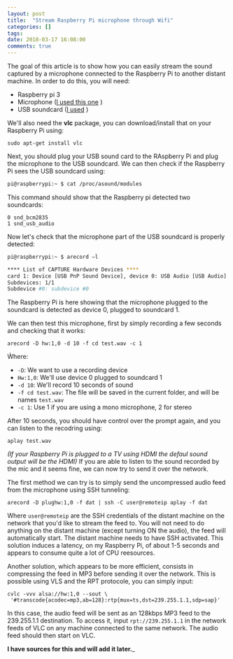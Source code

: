 ```yaml
---
layout: post
title:  "Stream Raspberry Pi microphone through Wifi"
categories: []
tags:
date: 2018-03-17 16:08:00
comments: true
---
```


The goal of this article is to show how you can easily stream the sound captured by a microphone connected to the Raspberry Pi to another distant machine. In order to do this, you will need:

* Raspberry pi 3
* Microphone ([I used this one](https://www.amazon.ca/gp/product/B0058MJX4O/ref=oh_aui_detailpage_o03_s00?ie=UTF8&psc=1) )
* USB soundcard ([I used](https://www.amazon.ca/gp/product/B00NMXY2MO/ref=oh_aui_detailpage_o02_s00?ie=UTF8&psc=1) )

We'll also need the **vlc** package, you can download/install that on your Raspberry Pi using:

`sudo apt-get install vlc`

Next, you should plug your USB sound card to the RAspberry Pi and plug the microphone to the USB soundcard.
We can then check if the Raspberry Pi sees the USB soundcard using:

```bash
pi@raspberrypi:~ $ cat /proc/asound/modules
```

This command should show that the Raspberry pi detected two soundcards:

```
0 snd_bcm2835
1 snd_usb_audio
```
Now let's check that the microphone part of the USB soundcard is properly detected:

```bash
pi@raspberrypi:~ $ arecord –l

**** List of CAPTURE Hardware Devices ****
card 1: Device [USB PnP Sound Device], device 0: USB Audio [USB Audio]
Subdevices: 1/1
Subdevice #0: subdevice #0
```
The Raspberry Pi is here showing that the microphone plugged to the soundcard is detected as device 0, plugged to soundcard 1.

We can then test this microphone, first by simply recording a few seconds and checking that it works:
```
arecord -D hw:1,0 -d 10 -f cd test.wav -c 1
```
Ẁhere:

* `-D`: We want to use a recording device
* `Hw:1,0`: We'll use device 0 plugged to soundcard 1
* `-d 10`: We'll record 10 seconds of sound
* `-f cd test.wav`: The file will be saved in the current folder, and will be names `test.wav`
* `-c 1`: Use 1 if you are using a mono microphone, 2 for stereo

After 10 seconds, you should have control over the prompt again, and you can listen to the recodring using:
```
aplay test.wav
```
_(If your Raspberry Pi is plugged to a TV using HDMI the defaul sound output will be the HDMI)_
If you are able to listen to the sound recorded by the mic and it seems fine, we can now try to send it over the network.

The first method we can try is to simply send the uncompressed audio feed from the microphone using SSH tunneling:

```
arecord -D plughw:1,0 -f dat | ssh -C user@remoteip aplay -f dat
```
Where `user@remoteip` are the SSH credentials of the distant machine on the network that you'd like to stream the feed to. You will not need to do anything on the distant machine (except turning ON the audio), the feed will automatically start. The distant machine needs to have SSH activated.
This solution induces a latency, on my Raspberry Pi, of about 1-5 seconds and appears to consume quite a lot of CPU reesources.

Another solution, which appears to be more efficient, consists in compressing the feed in MP3 before sending it over the network. This is possible using VLS and the RPT protocole, you can simply input:
```
cvlc -vvv alsa://hw:1,0 --sout \
 '#transcode{acodec=mp3,ab=128}:rtp{mux=ts,dst=239.255.1.1,sdp=sap}'
 ```

 In this case, the audio feed will be sent as an 128kbps MP3 feed to the 239.255.1.1 destination. To access it, input `rpt://239.255.1.1` in the network feeds of VLC on any machine connected to the same network.
 The audio feed should then start on VLC.

 __I have sources for this and will add it later.___

